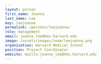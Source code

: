 ```yaml
---
layout: person
first_name: Joanna
last_name: Lee
key: leejoanna
permalink: /persons/leejoanna/
role: management
email: joanna_lee@hms.harvard.edu
image: /assets/images/team/leejoanna.png
organization: Harvard Medical School
position: Project Coordinator
website: mailto:joanna_lee@hms.harvard.edu 
---
```

